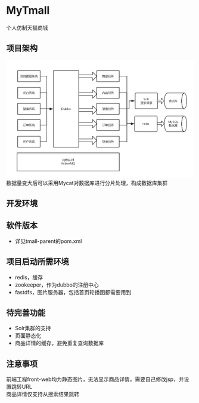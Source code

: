 # MyTmall
个人仿制天猫商城

## 项目架构
![image](https://github.com/Faith-Uchiha/MyTmall/blob/master/ProjectArch.png)<br>
数据量变大后可以采用Mycat对数据库进行分片处理，构成数据库集群
## 开发环境

## 软件版本
 - 详见tmall-parent的pom.xml
 
## 项目启动所需环境
 - redis，缓存
 - zookeeper，作为dubbo的注册中心
 - fastdfs，图片服务器，包括首页轮播图都需要用到
 
## 待完善功能
 - Solr集群的支持
 - 页面静态化
 - 商品详情的缓存，避免重复查询数据库

## 注意事项
前端工程front-web均为静态图片，无法显示商品详情，需要自己修改jsp，并设置跳转URL<br>
商品详情仅支持从搜索结果跳转

